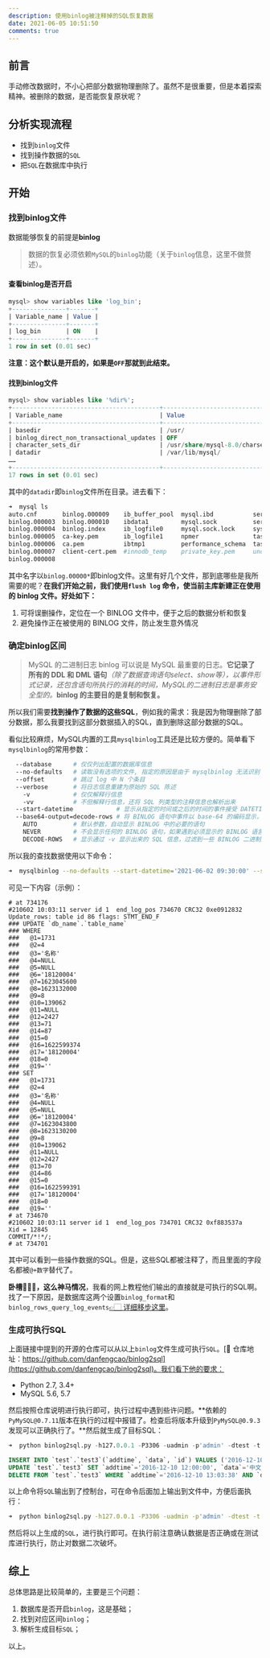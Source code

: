 ```yaml
---
description: 使用binlog被注释掉的SQL恢复数据
date: 2021-06-05 10:51:50
comments: true
---
```


## 前言

手动修改数据时，不小心把部分数据物理删除了。虽然不是很重要，但是本着探索精神。被删除的数据，是否能恢复原状呢？

## 分析实现流程

- 找到`binlog`文件
- 找到操作数据的`SQL`
- 把`SQL`在数据库中执行

## 开始

### 找到binlog文件

数据能够恢复的前提是**binlog**

> 数据的恢复必须依赖`MySQL`的`binlog`功能（关于`binlog`信息，这里不做赘述）。

#### 查看binlog是否开启

```sql
mysql> show variables like 'log_bin';
+---------------+-------+
| Variable_name | Value |
+---------------+-------+
| log_bin       | ON    |
+---------------+-------+
1 row in set (0.01 sec)
```

**注意：这个默认是开启的，如果是`OFF`那就到此结束。**

#### 找到binlog文件

```sql
mysql> show variables like '%dir%';
+-----------------------------------------+--------------------------------+
| Variable_name                           | Value                          |
+-----------------------------------------+--------------------------------+
| basedir                                 | /usr/                          |
| binlog_direct_non_transactional_updates | OFF                            |
| character_sets_dir                      | /usr/share/mysql-8.0/charsets/ |
| datadir                                 | /var/lib/mysql/                |
……
+-----------------------------------------+--------------------------------+
17 rows in set (0.01 sec)
```

其中的`datadir`即`binlog`文件所在目录。进去看下：

```bash
➜  mysql ls
auto.cnf       binlog.000009    ib_buffer_pool  mysql.ibd           server-cert.pem
binlog.000003  binlog.000010    ibdata1         mysql.sock          server-key.pem
binlog.000004  binlog.index     ib_logfile0     mysql.sock.lock     sys
binlog.000005  ca-key.pem       ib_logfile1     npmer               task_machine
binlog.000006  ca.pem           ibtmp1          performance_schema  task_machine_test
binlog.000007  client-cert.pem  #innodb_temp    private_key.pem     undo_001
binlog.000008
```
其中名字以`binlog.00000*`即binlog文件。这里有好几个文件，那到底哪些是我所需要的呢？**在我们开始之前，我们使用`flush log` 命令，使当前主库新建正在使用的 binlog 文件。好处如下：**

1. 可将误删操作，定位在一个 BINLOG 文件中，便于之后的数据分析和恢复
2. 避免操作正在被使用的 BINLOG 文件，防止发生意外情况

### 确定binlog区间

> MySQL 的二进制日志 binlog 可以说是 MySQL 最重要的日志。**它记录了所有的 DDL 和 DML 语句**_（除了数据查询语句select、show等），以事件形式记录，还包含语句所执行的消耗的时间，MySQL的二进制日志是事务安全型的。_**binlog 的主要目的是复制和恢复。**

所以我们需要**找到操作了数据的这些SQL**，例如我的需求：我是因为物理删除了部分数据，那么我要找到这部分数据插入的SQL，直到删除这部分数据的SQL。

看似比较麻烦，MySQL内置的工具`mysqlbinlog`工具还是比较方便的。简单看下`mysqlbinlog`的常用参数：

```bash
  --database      # 仅仅列出配置的数据库信息
  --no-defaults   # 读取没有选项的文件, 指定的原因是由于 mysqlbinlog 无法识别 BINLOG 中的 default-character-set=utf8 指令
  --offset        # 跳过 log 中 N 个条目
  --verbose       # 将日志信息重建为原始的 SQL 陈述
    -v            # 仅仅解释行信息
    -vv           # 不但解释行信息，还将 SQL 列类型的注释信息也解析出来
  --start-datetime            # 显示从指定的时间或之后的时间的事件接受 DATETIME 或者 TIMESTRAMP 格式
  --base64-output=decode-rows # 将 BINLOG 语句中事件以 base-64 的编码显示，对一些二进制的内容进行屏蔽
    AUTO          # 默认参数，自动显示 BINLOG 中的必要的语句
    NEVER         # 不会显示任何的 BINLOG 语句，如果遇到必须显示的 BINLOG 语言，则会报错退出
    DECODE-ROWS   # 显示通过 -v 显示出来的 SQL 信息，过滤到一些 BINLOG 二进制数据
```

所以我的查找数据使用以下命令：

```bash
➜  mysqlbinlog --no-defaults --start-datetime='2021-06-02 09:30:00' --stop-datetime='2021-06-02 14:30:00' binlog.000008 binlog.000009  | less
```

可见一下内容（示例）：

```
# at 734176
#210602 10:03:11 server id 1  end_log_pos 734670 CRC32 0xe0912832   Update_rows: table id 86 flags: STMT_END_F
### UPDATE `db_name`.`table_name`
### WHERE
###   @1=1731
###   @2=4
###   @3='名称'
###   @4=NULL
###   @5=NULL
###   @6='18120004'
###   @7=1623045600
###   @8=1623132000
###   @9=8
###   @10=139062
###   @11=NULL
###   @12=2427
###   @13=71
###   @14=87
###   @15=0
###   @16=1622599374
###   @17='18120004'
###   @18=0
###   @19=''
### SET
###   @1=1731
###   @2=4
###   @3='名称'
###   @4=NULL
###   @5=NULL
###   @6='18120004'
###   @7=1623043800
###   @8=1623130200
###   @9=8
###   @10=139062
###   @11=NULL
###   @12=2427
###   @13=70
###   @14=86
###   @15=0
###   @16=1622599391
###   @17='18120004'
###   @18=0
###   @19=''
# at 734670
#210602 10:03:11 server id 1  end_log_pos 734701 CRC32 0xf883537a   Xid = 12845
COMMIT/*!*/;
# at 734701
```

其中可以看到一些操作数据的SQL。但是，这些SQL都被注释了，而且里面的字段名都被`@+数字`替代了。

**卧槽🤦🏻‍♂️，这么神马情况**，我看的网上教程他们输出的直接就是可执行的SQL啊。找了一下原因，是数据库这两个设置`binlog_format`和`binlog_rows_query_log_events`[👉🏻 详细移步这里](https://www.percona.com/blog/2020/07/09/binlog2sql-binlog-to-raw-sql-conversion-and-point-in-time-recovery/)。

### 生成可执行SQL

上面链接中提到的开源的仓库可以从以上`binlog`文件生成可执行`SQL`。[🔗 仓库地址：https://github.com/danfengcao/binlog2sql](https://github.com/danfengcao/binlog2sql)。我们看下他的要求：

- Python 2.7, 3.4+
- MySQL 5.6, 5.7

然后按照仓库说明进行执行即可，执行过程中遇到些许问题。**依赖的`PyMySQL@0.7.11`版本在执行的过程中报错了。检查后将版本升级到`PyMySQL@0.9.3`发现可以正确执行了。**然后就生成了目标SQL：

```sql
➜  python binlog2sql.py -h127.0.0.1 -P3306 -uadmin -p'admin' -dtest -t test --start-file='binlog.000008'

INSERT INTO `test`.`test3`(`addtime`, `data`, `id`) VALUES ('2016-12-10 13:03:38', 'english', 4); #start 570 end 736
UPDATE `test`.`test3` SET `addtime`='2016-12-10 12:00:00', `data`='中文', `id`=3 WHERE `addtime`='2016-12-10 13:03:22' AND `data`='中文' AND `id`=3 LIMIT 1; #start 763 end 954
DELETE FROM `test`.`test3` WHERE `addtime`='2016-12-10 13:03:38' AND `data`='english' AND `id`=4 LIMIT 1; #start 981 end 1147
```

以上命令将`SQL`输出到了控制台，可在命令后面加上输出到文件中，方便后面执行：

```bash
➜  python binlog2sql.py -h127.0.0.1 -P3306 -uadmin -p'admin' -dtest -t test --start-file='binlog.000008' > result.sql
```

然后将以上生成的`SQL`，进行执行即可。在执行前注意确认数据是否正确或在测试库进行执行，防止对数据二次破坏。

## 综上

总体思路是比较简单的，主要是三个问题：

1. 数据库是否开启`binlog`，这是基础；
2. 找到对应区间`binlog`；
3. 解析生成目标`SQL`；

以上。
